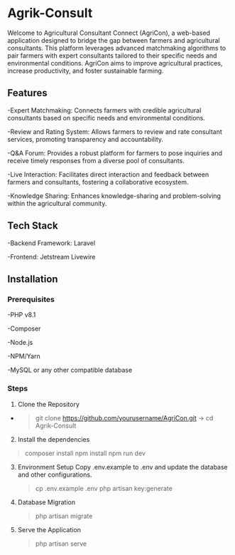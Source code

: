# Agrik-Consult
Welcome to Agricultural Consultant Connect (AgriCon), a web-based application designed to bridge the gap between farmers and agricultural consultants. This platform leverages advanced matchmaking algorithms to pair farmers with expert consultants tailored to their specific needs and environmental conditions. AgriCon aims to improve agricultural practices, increase productivity, and foster sustainable farming.

## Features
-Expert Matchmaking: Connects farmers with credible agricultural consultants based on specific needs and environmental conditions.

-Review and Rating System: Allows farmers to review and rate consultant services, promoting transparency and accountability.

-Q&A Forum: Provides a robust platform for farmers to pose inquiries and receive timely responses from a diverse pool of consultants.

-Live Interaction: Facilitates direct interaction and feedback between farmers and consultants, fostering a collaborative ecosystem.

-Knowledge Sharing: Enhances knowledge-sharing and problem-solving within the agricultural community.

## Tech Stack
-Backend Framework: Laravel

-Frontend: Jetstream Livewire

## Installation

### Prerequisites
-PHP v8.1

-Composer

-Node.js

-NPM/Yarn

-MySQL or any other compatible database

### Steps
1. Clone the Repository
 - > git clone https://github.com/yourusername/AgriCon.git
  -> cd Agrik-Consult
2. Install the dependencies
  > composer install
  > npm install
 >npm run dev
   
3. Environment Setup
   Copy .env.example to .env and update the database and other configurations.
   
   >cp .env.example .env
   >php artisan key:generate

4. Database Migration
   >  php artisan migrate

5. Serve the Application
   
   >php artisan serve



